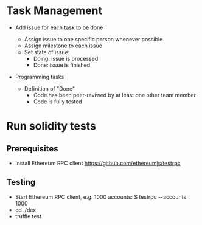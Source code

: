# Task Management

- Add issue for each task to be done
  - Assign issue to one specific person whenever possible
  - Assign milestone to each issue
  - Set state of issue:
    - Doing: issue is processed
    - Done: issue is finished
 
- Programming tasks
  - Definition of "Done"
     - Code has been peer-reviwed by at least one other team member
     - Code is fully tested

# Run solidity tests

## Prerequisites

- Install Ethereum RPC client https://github.com/ethereumjs/testrpc

## Testing

- Start Ethereum RPC client, e.g. 1000 accounts: $ testrpc --accounts 1000
- cd ./dex
- truffle test